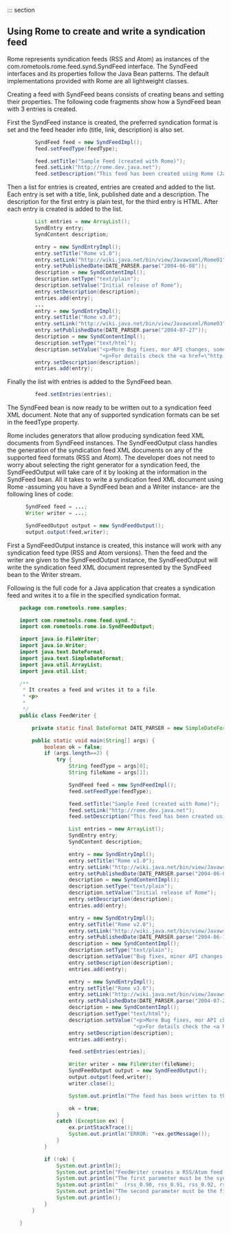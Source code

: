 ::: section
## Using Rome to create and write a syndication feed

Rome represents syndication feeds (RSS and Atom) as instances of the
com.rometools.rome.feed.synd.SyndFeed interface. The SyndFeed interfaces
and its properties follow the Java Bean patterns. The default
implementations provided with Rome are all lightweight classes.

Creating a feed with SyndFeed beans consists of creating beans and
setting their properties. The following code fragments show how a
SyndFeed bean with 3 entries is created.

First the SyndFeed instance is created, the preferred syndication format
is set and the feed header info (title, link, description) is also set.

```java
         SyndFeed feed = new SyndFeedImpl();
         feed.setFeedType(feedType);

         feed.setTitle("Sample Feed (created with Rome)");
         feed.setLink("http://rome.dev.java.net");
         feed.setDescription("This feed has been created using Rome (Java syndication utilities");
```

Then a list for entries is created, entries are created and added to the
list. Each entry is set with a title, link, published date and a
description. The description for the first entry is plain test, for the
third entry is HTML. After each entry is created is added to the list.

```java
         List entries = new ArrayList();
         SyndEntry entry;
         SyndContent description;

         entry = new SyndEntryImpl();
         entry.setTitle("Rome v1.0");
         entry.setLink("http://wiki.java.net/bin/view/Javawsxml/Rome01");
         entry.setPublishedDate(DATE_PARSER.parse("2004-06-08"));
         description = new SyndContentImpl();
         description.setType("text/plain");
         description.setValue("Initial release of Rome");
         entry.setDescription(description);
         entries.add(entry);
         ...
         entry = new SyndEntryImpl();
         entry.setTitle("Rome v3.0");
         entry.setLink("http://wiki.java.net/bin/view/Javawsxml/Rome03");
         entry.setPublishedDate(DATE_PARSER.parse("2004-07-27"));
         description = new SyndContentImpl();
         description.setType("text/html");
         description.setValue("<p>More Bug fixes, mor API changes, some new features and some Unit testing</p>"+
                              "<p>For details check the <a href=\"http://wiki.java.net/bin/view/Javawsxml/RomeChangesLog#RomeV03\">Changes Log</a></p>");
         entry.setDescription(description);
         entries.add(entry);
```

Finally the list with entries is added to the SyndFeed bean.

```java
         feed.setEntries(entries);
```

The SyndFeed bean is now ready to be written out to a syndication feed
XML document. Note that any of supported syndication formats can be set
in the feedType property.

Rome includes generators that allow producing syndication feed XML
documents from SyndFeed instances. The SyndFeedOutput class handles the
generation of the syndication feed XML documents on any of the supported
feed formats (RSS and Atom). The developer does not need to worry about
selecting the right generator for a syndication feed, the SyndFeedOutput
will take care of it by looking at the information in the SyndFeed bean.
All it takes to write a syndication feed XML document using Rome
-assuming you have a SyndFeed bean and a Writer instance- are the
following lines of code:

```java
      SyndFeed feed = ...;
      Writer writer = ...;

      SyndFeedOutput output = new SyndFeedOutput();
      output.output(feed,writer);
```

First a SyndFeedOutput instance is created, this instance will work with
any syndication feed type (RSS and Atom versions). Then the feed and the
writer are given to the SyndFeedOutput instance, the SyndFeedOutput will
write the syndication feed XML document represented by the SyndFeed bean
to the Writer stream.

Following is the full code for a Java application that creates a
syndication feed and writes it to a file in the specified syndication
format.

```java
    package com.rometools.rome.samples;

    import com.rometools.rome.feed.synd.*;
    import com.rometools.rome.io.SyndFeedOutput;

    import java.io.FileWriter;
    import java.io.Writer;
    import java.text.DateFormat;
    import java.text.SimpleDateFormat;
    import java.util.ArrayList;
    import java.util.List;

    /**
     * It creates a feed and writes it to a file.
     * <p>
     *
     */
    public class FeedWriter {

        private static final DateFormat DATE_PARSER = new SimpleDateFormat("yyyy-MM-dd");

        public static void main(String[] args) {
            boolean ok = false;
            if (args.length==2) {
                try {
                    String feedType = args[0];
                    String fileName = args[1];

                    SyndFeed feed = new SyndFeedImpl();
                    feed.setFeedType(feedType);

                    feed.setTitle("Sample Feed (created with Rome)");
                    feed.setLink("http://rome.dev.java.net");
                    feed.setDescription("This feed has been created using Rome (Java syndication utilities");

                    List entries = new ArrayList();
                    SyndEntry entry;
                    SyndContent description;

                    entry = new SyndEntryImpl();
                    entry.setTitle("Rome v1.0");
                    entry.setLink("http://wiki.java.net/bin/view/Javawsxml/Rome01");
                    entry.setPublishedDate(DATE_PARSER.parse("2004-06-08"));
                    description = new SyndContentImpl();
                    description.setType("text/plain");
                    description.setValue("Initial release of Rome");
                    entry.setDescription(description);
                    entries.add(entry);

                    entry = new SyndEntryImpl();
                    entry.setTitle("Rome v2.0");
                    entry.setLink("http://wiki.java.net/bin/view/Javawsxml/Rome02");
                    entry.setPublishedDate(DATE_PARSER.parse("2004-06-16"));
                    description = new SyndContentImpl();
                    description.setType("text/plain");
                    description.setValue("Bug fixes, minor API changes and some new features");
                    entry.setDescription(description);
                    entries.add(entry);

                    entry = new SyndEntryImpl();
                    entry.setTitle("Rome v3.0");
                    entry.setLink("http://wiki.java.net/bin/view/Javawsxml/Rome03");
                    entry.setPublishedDate(DATE_PARSER.parse("2004-07-27"));
                    description = new SyndContentImpl();
                    description.setType("text/html");
                    description.setValue("<p>More Bug fixes, mor API changes, some new features and some Unit testing</p>"+
                                         "<p>For details check the <a href=\"http://wiki.java.net/bin/view/Javawsxml/RomeChangesLog#RomeV03\">Changes Log</a></p>");
                    entry.setDescription(description);
                    entries.add(entry);

                    feed.setEntries(entries);

                    Writer writer = new FileWriter(fileName);
                    SyndFeedOutput output = new SyndFeedOutput();
                    output.output(feed,writer);
                    writer.close();

                    System.out.println("The feed has been written to the file ["+fileName+"]");

                    ok = true;
                }
                catch (Exception ex) {
                    ex.printStackTrace();
                    System.out.println("ERROR: "+ex.getMessage());
                }
            }

            if (!ok) {
                System.out.println();
                System.out.println("FeedWriter creates a RSS/Atom feed and writes it to a file.");
                System.out.println("The first parameter must be the syndication format for the feed");
                System.out.println("  (rss_0.90, rss_0.91, rss_0.92, rss_0.93, rss_0.94, rss_1.0 rss_2.0 or atom_0.3)");
                System.out.println("The second parameter must be the file name for the feed");
                System.out.println();
            }
        }

    }
```
